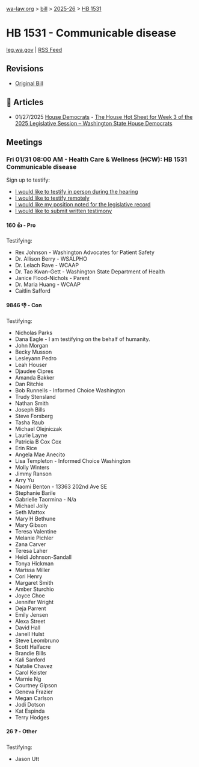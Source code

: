 [wa-law.org](/) > [bill](/bill/) > [2025-26](/bill/2025-26/) > [HB 1531](/bill/2025-26/hb/1531/)

# HB 1531 - Communicable disease
[leg.wa.gov](https://app.leg.wa.gov/billsummary?BillNumber=1531&Year=2025&Initiative=false) | [RSS Feed](./rss.xml)

## Revisions
* [Original Bill](1/)

## 📰 Articles
* 01/27/2025 [House Democrats](/org/house_democrats/) - [The House Hot Sheet for Week 3 of the 2025 Legislative Session – Washington State House Democrats](https://housedemocrats.wa.gov/blog/2025/01/27/the-house-hot-sheet-for-week-3-of-the-2025-legislative-session/#:~:text=HB%201531)

## Meetings
### Fri 01/31 08:00 AM - Health Care & Wellness (HCW): HB 1531 Communicable disease
Sign up to testify:
* [I would like to testify in person during the hearing](https://app.leg.wa.gov/csi/Testifier/Add?chamber=House&mId=32542&aId=162321&caId=25171&tId=1)
* [I would like to testify remotely](https://app.leg.wa.gov/csi/Testifier/Add?chamber=House&mId=32542&aId=162321&caId=25171&tId=2)
* [I would like my position noted for the legislative record](https://app.leg.wa.gov/csi/Testifier/Add?chamber=House&mId=32542&aId=162321&caId=25171&tId=3)
* [I would like to submit written testimony](https://app.leg.wa.gov/csi/Testifier/Add?chamber=House&mId=32542&aId=162321&caId=25171&tId=4)

#### 160 👍 - Pro
Testifying:
* Rex Johnson - Washington Advocates for Patient Safety
* Dr. Allison Berry - WSALPHO
* Dr. Lelach Rave - WCAAP
* Dr. Tao Kwan-Gett - Washington State Department of Health
* Janice Flood-Nichols - Parent
* Dr. Maria Huang - WCAAP
* Caitlin Safford

#### 9846 👎 - Con
Testifying:
* Nicholas Parks
* Dana Eagle - I am testifying on the behalf of humanity.
* John Morgan
* Becky Musson
* Lesleyann Pedro
* Leah Houser
* Djaudee Cipres
* Amanda Bakker
* Dan Ritchie
* Bob Runnells - Informed Choice Washington
* Trudy Stensland
* Nathan Smith
* Joseph Bills
* Steve Forsberg
* Tasha Raub
* Michael Olejniczak
* Laurie Layne
* Patricia B Cox Cox
* Erin Rice
* Angela Mae Anecito
* Lisa Templeton - Informed Choice Washington
* Molly Winters
* Jimmy Ranson
* Arry Yu
* Naomi Benton - 13363 202nd Ave SE
* Stephanie Barile
* Gabrielle Taormina - N/a
* Michael Jolly
* Seth Mattox
* Mary H Bethune
* Mary Gibson
* Teresa Valentine
* Melanie Pichler
* Zana Carver
* Teresa Laher
* Heidi Johnson-Sandall
* Tonya Hickman
* Marissa Miller
* Cori Henry
* Margaret Smith
* Amber Sturchio
* Joyce Choe
* Jennifer Wright
* Deja Parrent
* Emily Jensen
* Alexa Street
* David Hall
* Janell Hulst
* Steve Leombruno
* Scott Halfacre
* Brandie Bills
* Kali Sanford
* Natalie Chavez
* Carol Keister
* Marnie Ng
* Courtney Gipson
* Geneva Frazier
* Megan Carlson
* Jodi Dotson
* Kat Espinda
* Terry Hodges

#### 26 ❓ - Other
Testifying:
* Jason Utt
